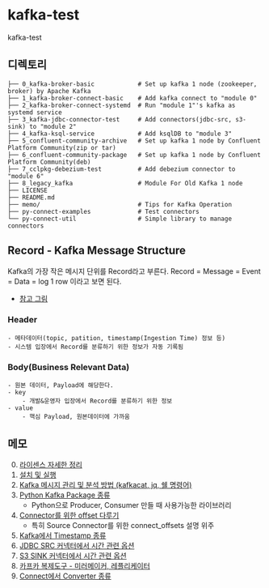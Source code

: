 # kafka-test
kafka-test

## 디렉토리
```
├── 0_kafka-broker-basic            # Set up kafka 1 node (zookeeper, broker) by Apache Kafka
├── 1_kafka-broker-connect-basic    # Add kafka connect to "module 0"
├── 2_kafka-broker-connect-systemd  # Run "module 1"'s kafka as systemd service
├── 3_kafka-jdbc-connector-test     # Add connectors(jdbc-src, s3-sink) to "module 2"
├── 4_kafka-ksql-service            # Add ksqlDB to "module 3"
├── 5_confluent-community-archive   # Set up kafka 1 node by Confluent Platform Community(zip or tar)
├── 6_confluent-community-package   # Set up kafka 1 node by Confluent Platform Community(deb)
├── 7_cclpkg-debezium-test          # Add debezium connector to "module 6" 
├── 8_legacy_kafka                  # Module For Old Kafka 1 node 
├── LICENSE
├── README.md
├── memo/                           # Tips for Kafka Operation
├── py-connect-examples             # Test connectors
└── py-connect-util                 # Simple library to manage connectors

```

## Record - Kafka Message Structure
Kafka의 가장 작은 메시지 단위를 Record라고 부른다.
Record = Message = Event = Data = log 1 row 이라고 보면 된다.
- [참고 그림](https://www.google.com/search?q=kafka+record+timestapme&tbm=isch&ved=2ahUKEwib6f2Lm4L6AhXPZ94KHWiqBJ0Q2-cCegQIABAA&oq=kafka+record+timestapme&gs_lcp=CgNpbWcQAzoECCMQJzoECAAQEzoGCAAQHhATOgUIABCABDoECAAQHjoECAAQGFDQB1iRKWD3LWgAcAB4AIABcYgB_BqSAQUxNC4yMJgBAKABAaoBC2d3cy13aXotaW1nwAEB&sclient=img&ei=ZU8YY9uiIs_P-Qbo1JLoCQ&bih=969&biw=1920&rlz=1C1GCEA_enKR959KR967#imgrc=0ffhDAgddKBNRM)

### Header
	- 메타데이터(topic, patition, timestamp(Ingestion Time) 정보 등)
	- 시스템 입장에서 Record를 분류하기 위한 정보가 자동 기록됨
### Body(Business Relevant Data)
	- 원본 데이터, Payload에 해당한다.
	- key
		- 개발&운영자 입장에서 Record를 분류하기 위한 정보
	- value
		- 핵심 Payload, 원본데이터에 가까움


## 메모
0. [라이센스 자세한 정리](https://github.com/YunanJeong/kafka-test/blob/main/memo/0_kafka_license.md)
1. [설치 및 실행](https://github.com/YunanJeong/kafka-test/blob/main/memo/1_kafka_install.md)
2. [Kafka 메시지 관리 및 분석 방법 (kafkacat, jq, 쉘 명령어)](https://github.com/YunanJeong/kafka-test/blob/main/memo/2_kafkacat_and_jq.md)
3. [Python Kafka Package 종류](https://github.com/YunanJeong/kafka-test/blob/main/memo/3_python_kafka_package.md)
	- Python으로 Producer, Consumer 만들 때 사용가능한 라이브러리
4. [Connector를 위한 offset 다루기](https://github.com/YunanJeong/kafka-test/blob/main/memo/4_connect_offsets.md)
	- 특히 Source Connector를 위한 connect_offsets 설명 위주
5. [Kafka에서 Timestamp 종류](https://github.com/YunanJeong/kafka-test/blob/main/memo/5_kafka_timestamp_management.md)
6. [JDBC SRC 커넥터에서 시간 관련 옵션](https://github.com/YunanJeong/kafka-test/blob/main/memo/6_jdbc_src_time_options.md)
7. [S3 SINK 커넥터에서 시간 관련 옵션](https://github.com/YunanJeong/kafka-test/blob/main/memo/7_s3_sink_time_options.md)
8. [카프카 복제도구 - 미러메이커, 레플리케이터](https://github.com/YunanJeong/kafka-test/blob/main/memo/8_mirrormaker_replication.md)
9. [Connect에서 Converter 종류](https://github.com/YunanJeong/kafka-test/blob/main/memo/9_connect_converter.md)